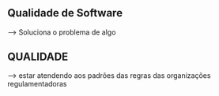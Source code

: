 #


## Qualidade de Software

--> Soluciona o problema de algo

## QUALIDADE

--> estar atendendo aos padrões das regras das organizações regulamentadoras


